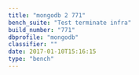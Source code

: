 ```yaml
---
title: "mongodb 2 771"
bench_suite: "Test terminate infra"
build_number: "771"
dbprofile: "mongodb"
classifier: ""
date: 2017-01-10T15:16:15
type: "bench"
---
```

